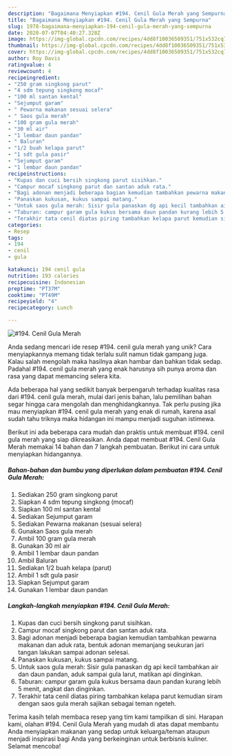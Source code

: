 ```yaml
---
description: "Bagaimana Menyiapkan #194. Cenil Gula Merah yang Sempurna"
title: "Bagaimana Menyiapkan #194. Cenil Gula Merah yang Sempurna"
slug: 1978-bagaimana-menyiapkan-194-cenil-gula-merah-yang-sempurna
date: 2020-07-07T04:40:27.328Z
image: https://img-global.cpcdn.com/recipes/4dd8f10036509351/751x532cq70/194-cenil-gula-merah-foto-resep-utama.jpg
thumbnail: https://img-global.cpcdn.com/recipes/4dd8f10036509351/751x532cq70/194-cenil-gula-merah-foto-resep-utama.jpg
cover: https://img-global.cpcdn.com/recipes/4dd8f10036509351/751x532cq70/194-cenil-gula-merah-foto-resep-utama.jpg
author: Roy Davis
ratingvalue: 4
reviewcount: 4
recipeingredient:
- "250 gram singkong parut"
- "4 sdm tepung singkong mocaf"
- "100 ml santan kental"
- "Sejumput garam"
- " Pewarna makanan sesuai selera"
- " Saos gula merah"
- "100 gram gula merah"
- "30 ml air"
- "1 lembar daun pandan"
- " Baluran"
- "1/2 buah kelapa parut"
- "1 sdt gula pasir"
- "Sejumput garam"
- "1 lembar daun pandan"
recipeinstructions:
- "Kupas dan cuci bersih singkong parut sisihkan."
- "Campur mocaf singkong parut dan santan aduk rata."
- "Bagi adonan menjadi beberapa bagian kemudian tambahkan pewarna makanan dan aduk rata, bentuk adonan memanjang seukuran jari tangan lakukan sampai adonan selesai."
- "Panaskan kukusan, kukus sampai matang."
- "Untuk saos gula merah: Sisir gula panaskan dg api kecil tambahkan air dan daun pandan, aduk sampai gula larut, matikan api dinginkan."
- "Taburan: campur garam gula kukus bersama daun pandan kurang lebih 5 menit, angkat dan dinginkan."
- "Terakhir tata cenil diatas piring tambahkan kelapa parut kemudian siram dengan saos gula merah sajikan sebagai teman ngeteh."
categories:
- Resep
tags:
- 194
- cenil
- gula

katakunci: 194 cenil gula 
nutrition: 193 calories
recipecuisine: Indonesian
preptime: "PT37M"
cooktime: "PT49M"
recipeyield: "4"
recipecategory: Lunch

---
```



![#194. Cenil Gula Merah](https://img-global.cpcdn.com/recipes/4dd8f10036509351/751x532cq70/194-cenil-gula-merah-foto-resep-utama.jpg)

Anda sedang mencari ide resep #194. cenil gula merah yang unik? Cara menyiapkannya memang tidak terlalu sulit namun tidak gampang juga. Kalau salah mengolah maka hasilnya akan hambar dan bahkan tidak sedap. Padahal #194. cenil gula merah yang enak harusnya sih punya aroma dan rasa yang dapat memancing selera kita.



Ada beberapa hal yang sedikit banyak berpengaruh terhadap kualitas rasa dari #194. cenil gula merah, mulai dari jenis bahan, lalu pemilihan bahan segar hingga cara mengolah dan menghidangkannya. Tak perlu pusing jika mau menyiapkan #194. cenil gula merah yang enak di rumah, karena asal sudah tahu triknya maka hidangan ini mampu menjadi suguhan istimewa.


Berikut ini ada beberapa cara mudah dan praktis untuk membuat #194. cenil gula merah yang siap dikreasikan. Anda dapat membuat #194. Cenil Gula Merah memakai 14 bahan dan 7 langkah pembuatan. Berikut ini cara untuk menyiapkan hidangannya.

<!--inarticleads1-->

##### Bahan-bahan dan bumbu yang diperlukan dalam pembuatan #194. Cenil Gula Merah:

1. Sediakan 250 gram singkong parut
1. Siapkan 4 sdm tepung singkong (mocaf)
1. Siapkan 100 ml santan kental
1. Sediakan Sejumput garam
1. Sediakan  Pewarna makanan (sesuai selera)
1. Gunakan  Saos gula merah
1. Ambil 100 gram gula merah
1. Gunakan 30 ml air
1. Ambil 1 lembar daun pandan
1. Ambil  Baluran
1. Sediakan 1/2 buah kelapa (parut)
1. Ambil 1 sdt gula pasir
1. Siapkan Sejumput garam
1. Gunakan 1 lembar daun pandan




<!--inarticleads2-->

##### Langkah-langkah menyiapkan #194. Cenil Gula Merah:

1. Kupas dan cuci bersih singkong parut sisihkan.
1. Campur mocaf singkong parut dan santan aduk rata.
1. Bagi adonan menjadi beberapa bagian kemudian tambahkan pewarna makanan dan aduk rata, bentuk adonan memanjang seukuran jari tangan lakukan sampai adonan selesai.
1. Panaskan kukusan, kukus sampai matang.
1. Untuk saos gula merah: Sisir gula panaskan dg api kecil tambahkan air dan daun pandan, aduk sampai gula larut, matikan api dinginkan.
1. Taburan: campur garam gula kukus bersama daun pandan kurang lebih 5 menit, angkat dan dinginkan.
1. Terakhir tata cenil diatas piring tambahkan kelapa parut kemudian siram dengan saos gula merah sajikan sebagai teman ngeteh.




Terima kasih telah membaca resep yang tim kami tampilkan di sini. Harapan kami, olahan #194. Cenil Gula Merah yang mudah di atas dapat membantu Anda menyiapkan makanan yang sedap untuk keluarga/teman ataupun menjadi inspirasi bagi Anda yang berkeinginan untuk berbisnis kuliner. Selamat mencoba!
